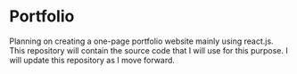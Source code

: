 # Portfolio
Planning on creating a one-page portfolio website mainly using react.js. This repository will contain the source code that I will use for this purpose. I will update this repository as I move forward.